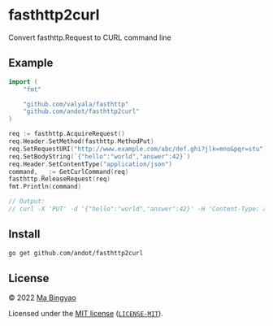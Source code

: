 # fasthttp2curl
Convert fasthttp.Request to CURL command line


## Example

```go
import (
	"fmt"

	"github.com/valyala/fasthttp"
	"github.com/andot/fasthttp2curl"
)

req := fasthttp.AcquireRequest()
req.Header.SetMethod(fasthttp.MethodPut)
req.SetRequestURI("http://www.example.com/abc/def.ghi?jlk=mno&pqr=stu")
req.SetBodyString(`{"hello":"world","answer":42}`)
req.Header.SetContentType("application/json")
command, _ := GetCurlCommand(req)
fasthttp.ReleaseRequest(req)
fmt.Println(command)

// Output:
// curl -X 'PUT' -d '{"hello":"world","answer":42}' -H 'Content-Type: application/json' 'http://www.example.com/abc/def.ghi?jlk=mno&pqr=stu'
```

## Install

```bash
go get github.com/andot/fasthttp2curl
```

## License

© 2022 [Ma Bingyao](https://coolcode.org)

Licensed under the [MIT license](https://opensource.org/licenses/MIT) ([`LICENSE-MIT`](LICENSE)).